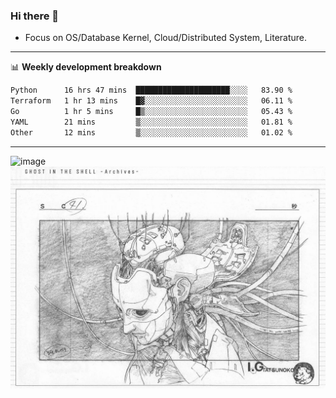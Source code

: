 ### Hi there 👋
<!-- * Daily Meditation via Leetcode/Competitive-Programming. -->
* Focus on OS/Database Kernel, Cloud/Distributed System, Literature.

-------

📊 **Weekly development breakdown**
<!--START_SECTION:waka-->

```txt
Python      16 hrs 47 mins  █████████████████████░░░░   83.90 %
Terraform   1 hr 13 mins    █▓░░░░░░░░░░░░░░░░░░░░░░░   06.11 %
Go          1 hr 5 mins     █▒░░░░░░░░░░░░░░░░░░░░░░░   05.43 %
YAML        21 mins         ▒░░░░░░░░░░░░░░░░░░░░░░░░   01.81 %
Other       12 mins         ▒░░░░░░░░░░░░░░░░░░░░░░░░   01.02 %
```

<!--END_SECTION:waka-->

-------

<!-- [![Leetcode Stats](https://leetcard.jacoblin.cool/hzhang413?font=Fira+Mono)](https://leetcode.com/fxrc) -->
![image](./cyberpunk-ghost-in-the-shell.gif)
![image](./gis-archive.png)
